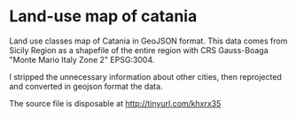 Land-use map of catania
=======================

Land use classes map of Catania in GeoJSON format. This data comes from Sicily Region as a shapefile of the entire 
region with CRS Gauss-Boaga "Monte Mario Italy Zone 2" EPSG:3004.

I stripped the unnecessary information about other cities, then reprojected and converted in geojson format the data.

The source file is disposable at http://tinyurl.com/khxrx35

